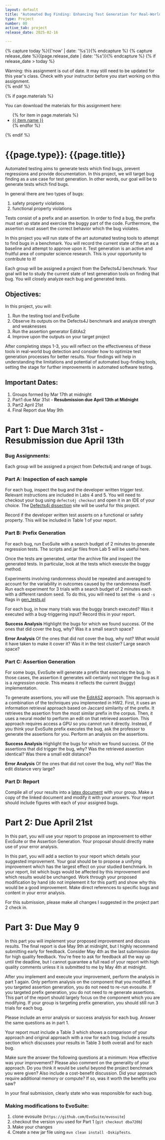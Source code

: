 ```yaml
---
layout: default
title: "Automated Bug Finding: Enhancing Test Generation for Real-World Java Bugs"
type: Project
number: 00
active_tab: project
release_date: 2025-02-16

---
```


<!-- Check whether the assignment is ready to release -->
{% capture today %}{{'now' | date: '%s'}}{% endcapture %}
{% capture release_date %}{{page.release_date | date: '%s'}}{% endcapture %}
{% if release_date > today %} 
<div class="alert alert-danger">
Warning: this assignment is out of date.  It may still need to be updated for this year's class.  Check with your instructor before you start working on this assignment.
</div>
{% endif %}
<!-- End of check whether the assignment is up to date -->


<!-- Check whether the assignment is up to date -->
<!--{% capture this_year %}{{'now' | date: '%Y'}}{% endcapture %}
{% capture due_year %}{{page.due_date | date: '%Y'}}{% endcapture %}
{% if this_year != due_year %} 
<div class="alert alert-danger">
Warning: this assignment is out of date.  It may still need to be updated for this year's class.  Check with your instructor before you start working on this assignment.
</div>
{% endif %}-->
<!-- End of check whether the assignment is up to date -->



{% if page.materials %}
<div class="alert alert-info">
You can download the materials for this assignment here:
<ul>
{% for item in page.materials %}
<li><a href="{{item.url}}">{{ item.name }}</a></li>
{% endfor %}
</ul>

</div>
{% endif %}



{{page.type}}: {{page.title}}
=============================================================

Automated testing aims to generate tests which find bugs, prevent regressions and provide documentation. In this project, we will target bug finding as a use case for test generation. In other words, our goal will be to generate tests which find bugs. 

In general there are two types of bugs:
1. safety property violations
2. functional property violations

Tests consist of a prefix and an assertion. In order to find a bug, the prefix must set up state and exercise the buggy part of the code. Furthermore, the assertion must assert the correct behavior which the bug violates. 

In this project you will run state of the art automated testing tools to attempt to find bugs in a benchmark. You will record the current state of the art as a baseline and attempt to approve upon it. Test generation is an active and fruitful area of computer science research. This is your opportunity to contribute to it! 

Each group will be assigned a project from the Defects4J benchmark. Your goal will be to study the current state of test generation tools on finding that bug. You will closely analyze each bug and generated tests. 

## Objectives:

In this project, you will:

1. Run the testing tool and EvoSuite
2. Observe its outputs on the Defects4J benchmark and analyze strength and weaknesses
3. Run the assertion generator EditAs2
4. Improve upon the outputs on your target project

After completing steps 1-3, you will reflect on the effectiveness of these tools in real-world bug detection and consider how to optimize test generation processes for better results. Your findings will help in understanding the limitations and potential of automated bug-finding tools, setting the stage for further improvements in automated software testing.

## Important Dates:
1. Groups formed by Mar 17th at midnight
2. Part1 due Mar 31st - **Resubmission due April 13th at Midnight**
3. Part2 April 21st
5. Final Report due May 9th

# Part 1: Due March 31st - Resubmission due April 13th 

### Bug Assignments:

Each group will be assigned a project from Defects4j and range of bugs. 

### Part A: Inspection of each sample 

For each bug, inspect the bug and the developer written trigger test. Relevant instructions are included in Labs 4 and 5. You will need to checkout your bug using `defects4j checkout` and open it in an IDE of your choice. The [Defects4j dissection](https://program-repair.org/defects4j-dissection/#!/) site will be useful for this project. 

Record if the developer written test asserts on a functional or safety property. This will be included in Table 1 of your report. 

### Part B: Prefix Generation

For each bug, run EvoSuite with a search budget of 2 minutes to generate regression tests. The scripts and jar files from Lab 5 will be useful here.

Once the tests are generated, untar the archive file and inspect the generated tests. In particular, look at the tests which execute the buggy method. 


Experiments involving randomness should be repeated and averaged to account for the variability in outcomes caused by the randomness itself. Run each experiment for 3 trials with a search budget of 2 minutes each with a different random seed. To do this, you will need to set the `-b` and `-s` flags in [gen\_tests.pl](http://defects4j.org/html_doc/gen_tests.html)

For each bug, in how many trials was the buggy branch executed? Was it executed with a bug-triggering input? Record this in your report.

**Success Analysis**
Highlight the bugs for which we found success. Of the ones that did cover the bug, why? Was it a small search space?

**Error Analysis**
Of the ones that did not cover the bug, why not? What would it have taken to make it cover it? Was it in the test cluster? Large search space?

### Part C: Assertion Generation

For some bugs, EvoSuite will generate a prefix that executes the bug. In those cases, the assertion it generates will certainly not trigger the bug as it is a *regression oracle*. This means it reflects the current (buggy) implementation. 

To generate assertions, you will use the [EditAS2](https://arxiv.org/pdf/2309.10264) approach. This approach is a combination of the techniques you implemented in HW2. First, it uses an information retrieval approach based on Jaccard similarity of the prefix. It retrieves the assertion from the most similar prefix in the corpus. Then, it uses a neural model to perform an edit on that retrieved assertion. This approach requires access a GPU so you cannot run it directly. Instead, if you think your EvoSuite prefix executes the bug, ask the professor to generate the assertions for you. Perform an analysis on the assertions.

**Success Analysis**
Highlight the bugs for which we found success. Of the assertions that did trigger the bug, why? Was the retrieved assertion identical? Was there a small edit distance?

**Error Analysis**
Of the ones that did not cover the bug, why not? Was the edit distance very large?

### Part D: Report
Compile all of your results into a [latex document](https://www.overleaf.com/read/skgqsjtdprhz#2b546f) with your group. Make a copy of the linked document and modify it with your answers. Your report should include figures with each of your assigned bugs. 

# Part 2: Due April 21st

In this part, you will use your report to propose an improvement to either EvoSuite or the Assertion Generation. Your proposal should directly make use of your error analysis. 

In this part, you will add a section to your report which details your suggested improvement. Your goal should be to propose a unifying improvement which has the largest effect on your studied benchmark. In your report, list which bugs would be affected by this improvement and which results would be unchanged. Work through your proposed modification by hand (do not implement it for this part!) and show why this would be a good improvement. Make direct references to specific bugs and content in your error analysis. 

For this submission, please make all changes I suggested in the project part 2 check in.


# Part 3: Due May 9

In this part you will implement your proposed improvement and discuss results. The final report is due May 9th at midnight, but I highly recommend submitting early for feedback. Consider May 4th as the last submission day for high quality feedback. You're free to ask for feedback all the way up until the deadline, but I cannot guarantee a full read of your report with high quality comments unless it is submitted to me by May 4th at midnight.

After you implement and execute your improvement, perform the analysis in part 1 again. Only perform analysis on the component that you modified. If you targeted assertion generation, you do not need to re-run evosuite. If you targeted prefix generation, you do not need to re generate assertions. This part of the report should largely focus on the component which you are modifying. If your group is targeting prefix generation, you should still run 3 trials for each bug. 

Please include an error analysis or success analysis for each bug. Answer the same questions as in part 1. 

Your report must include a Table 3 which shows a comparison of your approach and original approach with a row for each bug. Include a results section which discusses your results in Table 3 both overall and for each bug. 

Make sure the answer the following questions at a minimum:
How effective was your improvement? Please also comment on the generality of your approach. Do you think it would be useful beyond the project benchmark you were given? Also include a cost-benefit discussion. Did your approach require additional memory or compute? If so, was it worth the benefits you saw? 

In your final submission, clearly state who was responsible for each bug.

### Making modifications to EvoSuite:


1. clone evosuite (`https://github.com/EvoSuite/evosuite`)
2. checkout the version you used for Part 1 (`git checkout dba720b`)
3. Make your changes
4. Create a new jar file using `mvn clean install -DskipTests`. 


